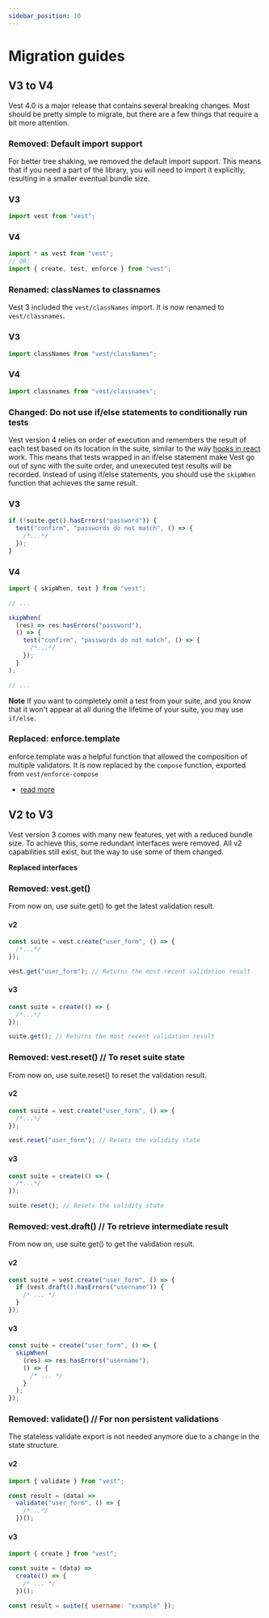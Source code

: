 ```yaml
---
sidebar_position: 10
---
```


# Migration guides

## V3 to V4

Vest 4.0 is a major release that contains several breaking changes. Most should be pretty simple to migrate, but there are a few things that require a bit more attention.

### Removed: Default import support

For better tree shaking, we removed the default import support. This means that if you need a part of the library, you will need to import it explicitly, resulting in a smaller eventual bundle size.

### V3

```js
import vest from "vest";
```

### V4

```js
import * as vest from "vest";
// OR:
import { create, test, enforce } from "vest";
```

### Renamed: classNames to classnames

Vest 3 included the `vest/classNames` import. It is now renamed to `vest/classnames`.

### V3

```js
import classNames from "vest/classNames";
```

### V4

```js
import classnames from "vest/classnames";
```

### Changed: Do not use if/else statements to conditionally run tests

Vest version 4 relies on order of execution and remembers the result of each test based on its location in the suite, similar to the way [hooks in react](https://reactjs.org/docs/hooks-rules.html) work. This means that tests wrapped in an if/else statement make Vest go out of sync with the suite order, and unexecuted test results will be recorded. Instead of using if/else statements, you should use the `skipWhen` function that achieves the same result.

### V3

```js
if (!suite.get().hasErrors("password")) {
  test("confirm", "passwords do not match", () => {
    /*...*/
  });
}
```

### V4

```js
import { skipWhen, test } from "vest";

// ...

skipWhen(
  (res) => res.hasErrors("password"),
  () => {
    test("confirm", "passwords do not match", () => {
      /*...*/
    });
  }
);

// ...
```

**Note**
If you want to completely omit a test from your suite, and you know that it won't appear at all during the lifetime of your suite, you may use `if/else`.

### Replaced: enforce.template

enforce.template was a helpful function that allowed the composition of multiple validators. It is now replaced by the `compose` function, exported from `vest/enforce-compose`

- [read more](./enforce/composing_enforce_rules)

## V2 to V3

Vest version 3 comes with many new features, yet with a reduced bundle size. To achieve this, some redundant interfaces were removed. All v2 capabilities still exist, but the way to use some of them changed.

**Replaced interfaces**

### Removed: vest.get()

From now on, use suite.get() to get the latest validation result.

#### v2

```js
const suite = vest.create("user_form", () => {
  /*...*/
});

vest.get("user_form"); // Returns the most recent validation result
```

#### v3

```js
const suite = create(() => {
  /*...*/
});

suite.get(); // Returns the most recent validation result
```

### Removed: vest.reset() // To reset suite state

From now on, use suite.reset() to reset the validation result.

#### v2

```js
const suite = vest.create("user_form", () => {
  /*...*/
});

vest.reset("user_form"); // Resets the validity state
```

#### v3

```js
const suite = create(() => {
  /*...*/
});

suite.reset(); // Resets the validity state
```

### Removed: vest.draft() // To retrieve intermediate result

From now on, use suite.get() to get the validation result.

#### v2

```js
const suite = vest.create("user_form", () => {
  if (vest.draft().hasErrors("username")) {
    /* ... */
  }
});
```

#### v3

```js
const suite = create("user_form", () => {
  skipWhen(
    (res) => res.hasErrors("username"),
    () => {
      /* ... */
    }
  );
});
```

### Removed: validate() // For non persistent validations

The stateless validate export is not needed anymore due to a change in the state structure.

#### v2

```js
import { validate } from "vest";

const result = (data) =>
  validate("user_form", () => {
    /*...*/
  })();
```

#### v3

```js
import { create } from "vest";

const suite = (data) =>
  create(() => {
    /* ... */
  })();

const result = suite({ username: "example" });
```
